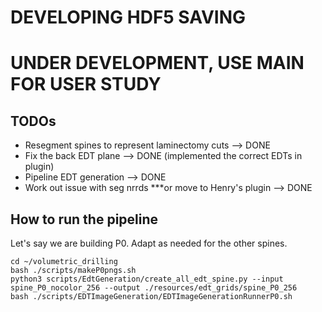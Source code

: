# DEVELOPING HDF5 SAVING
# UNDER DEVELOPMENT, USE MAIN FOR USER STUDY

## TODOs
- Resegment spines to represent laminectomy cuts --> DONE
- Fix the back EDT plane --> DONE (implemented the correct EDTs in plugin)
- Pipeline EDT generation --> DONE
- Work out issue with seg nrrds ***or move to Henry's plugin --> DONE

## How to run the pipeline
Let's say we are building P0. Adapt as needed for the other spines.
```
cd ~/volumetric_drilling
bash ./scripts/makeP0pngs.sh
python3 scripts/EdtGeneration/create_all_edt_spine.py --input spine_P0_nocolor_256 --output ./resources/edt_grids/spine_P0_256
bash ./scripts/EDTImageGeneration/EDTImageGenerationRunnerP0.sh
```
